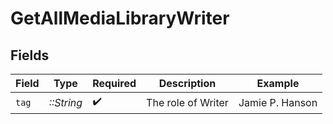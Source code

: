 # GetAllMediaLibraryWriter


## Fields

| Field              | Type               | Required           | Description        | Example            |
| ------------------ | ------------------ | ------------------ | ------------------ | ------------------ |
| `tag`              | *::String*         | :heavy_check_mark: | The role of Writer | Jamie P. Hanson    |